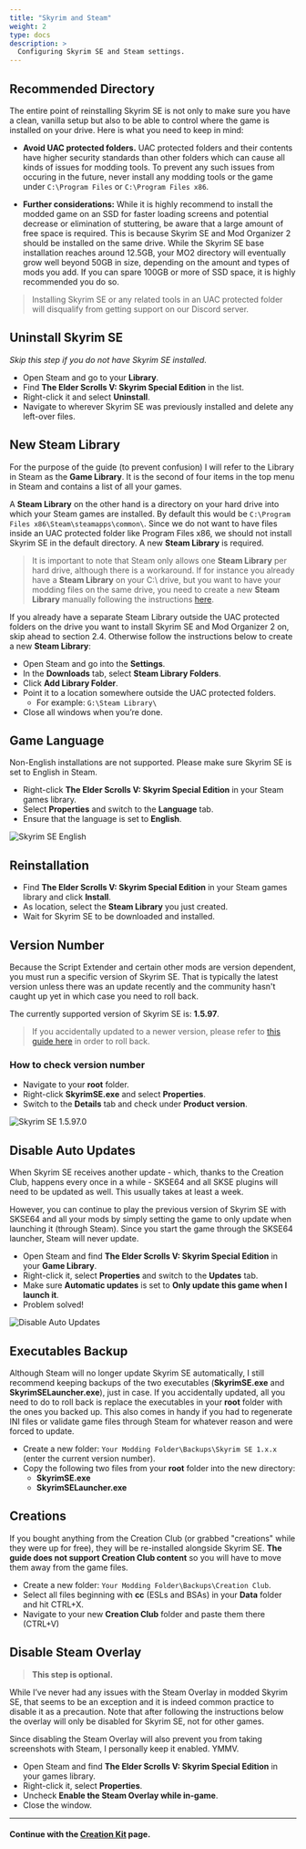 ```yaml
---
title: "Skyrim and Steam"
weight: 2
type: docs
description: >
  Configuring Skyrim SE and Steam settings.
---
```


## Recommended Directory

The entire point of reinstalling Skyrim SE is not only to make sure you have a clean, vanilla setup but also to be able to control where the game is installed on your drive. Here is what you need to keep in mind:

- **Avoid UAC protected folders.** UAC protected folders and their contents have higher security standards than other folders which can cause all kinds of issues for modding tools. To prevent any such issues from occuring in the future, never install any modding tools or the game under `C:\Program Files` or `C:\Program Files x86`.

- **Further considerations:** While it is highly recommend to install the modded game on an SSD for faster loading screens and potential decrease or elimination of stuttering, be aware that a large amount of free space is required. This is because  Skyrim SE and Mod Organizer 2 should be installed on the same drive. While the Skyrim SE base installation reaches around 12.5GB, your MO2 directory will eventually grow well beyond 50GB in size, depending on the amount and types of mods you add. If you can spare 100GB or more of SSD space, it is highly recommended you do so.

> Installing Skyrim SE or any related tools in an UAC protected folder will disqualify from getting support on our Discord server.

## Uninstall Skyrim SE

*Skip this step if you do not have Skyrim SE installed.*

- Open Steam and go to your **Library**.
- Find **The Elder Scrolls V: Skyrim Special Edition** in the list.
- Right-click it and select **Uninstall**.
- Navigate to wherever Skyrim SE was previously installed and delete any left-over files.

## New Steam Library

For the purpose of the guide (to prevent confusion) I will refer to the Library in Steam as the **Game Library**. It is the second of four items in the top menu in Steam and contains a list of all your games.

A **Steam Library** on the other hand is a directory on your hard drive into which your Steam games are installed. By default this would be `C:\Program Files x86\Steam\steamapps\common\`. Since we do not want to have files inside an UAC protected folder like Program Files x86, we should not install Skyrim SE in the default directory. A new **Steam Library** is required.

> It is important to note that Steam only allows one **Steam Library** per hard drive, although there is a workaround. If for instance you already have a **Steam Library** on your C:\ drive, but you want to have your modding files on the same drive, you need to create a new **Steam Library** manually following the instructions [here](https://steamcommunity.com/discussions/forum/1/135511294066324002).

If you already have a separate Steam Library outside the UAC protected folders on the drive you want to install Skyrim SE and Mod Organizer 2 on, skip ahead to section 2.4. Otherwise follow the instructions below to create a new **Steam Library**:

* Open Steam and go into the **Settings**.
* In the **Downloads** tab, select **Steam Library Folders**.
* Click **Add Library Folder**.
* Point it to a location somewhere outside the UAC protected folders.
  * For example: `G:\Steam Library\`
* Close all windows when you’re done.

## Game Language

Non-English installations are not supported. Please make sure Skyrim SE is set to English in Steam.

- Right-click **The Elder Scrolls V: Skyrim Special Edition** in your Steam games library.
- Select **Properties** and switch to the **Language** tab.
- Ensure that the language is set to **English**.

![Skyrim SE English](/Pictures/tpf/initial-setup/skyrim-se-english.png)

## Reinstallation

* Find **The Elder Scrolls V: Skyrim Special Edition** in your Steam games library and click **Install**.
* As location, select the **Steam Library** you just created.
* Wait for Skyrim SE to be downloaded and installed.

## Version Number

Because the Script Extender and certain other mods are version dependent, you must run a specific version of Skyrim SE. That is typically the latest version unless there was an update recently and the community hasn't caught up yet in which case you need to roll back.

The currently supported version of Skyrim SE is: **1.5.97**.

> If you accidentally updated to a newer version, please refer to [this guide here](https://www.nexusmods.com/skyrimspecialedition/mods/19658) in order to roll back.

### How to check version number

* Navigate to your **root** folder.
* Right-click **SkyrimSE.exe** and select **Properties**.
* Switch to the **Details** tab and check under **Product version**.

![Skyrim SE 1.5.97.0](/Pictures/tpf/initial-setup/skyrim-se-1-5-97-0.png)

## Disable Auto Updates

When Skyrim SE receives another update - which, thanks to the Creation Club, happens every once in a while - SKSE64 and all SKSE plugins will need to be updated as well. This usually takes at least a week.

However, you can continue to play the previous version of Skyrim SE with SKSE64 and all your mods by simply setting the game to only update when launching it (through Steam). Since you start the game through the SKSE64 launcher, Steam will never update.

* Open Steam and find **The Elder Scrolls V: Skyrim Special Edition** in your **Game Library**.
* Right-click it, select **Properties** and switch to the **Updates** tab.
* Make sure **Automatic updates** is set to **Only update this game when I launch it**.
* Problem solved!

![Disable Auto Updates](/Pictures/tpf/initial-setup/sse-disable-auto-updates.png)

## Executables Backup

Although Steam will no longer update Skyrim SE automatically, I still recommend keeping backups of the two executables (**SkyrimSE.exe** and **SkyrimSELauncher.exe**), just in case. If you accidentally updated, all you need to do to roll back is replace the executables in your **root** folder with the ones you backed up. This also comes in handy if you had to regenerate INI files or validate game files through Steam for whatever reason and were forced to update.

* Create a new folder: `Your Modding Folder\Backups\Skyrim SE 1.x.x` (enter the current version number).
* Copy the following two files from your **root** folder into the new directory:
  * **SkyrimSE.exe**
  * **SkyrimSELauncher.exe**

## Creations

If you bought anything from the Creation Club (or grabbed "creations" while they were up for free), they will be re-installed alongside Skyrim SE. **The guide does not support Creation Club content** so you will have to move them away from the game files.

- Create a new folder: `Your Modding Folder\Backups\Creation Club`.
- Select all files beginning with **cc** (ESLs and BSAs) in your **Data** folder and hit CTRL+X.
- Navigate to your new **Creation Club** folder and paste them there (CTRL+V)

## Disable Steam Overlay

> **This step is optional.**

While I’ve never had any issues with the Steam Overlay in modded Skyrim SE, that seems to be an exception and it is indeed common practice to disable it as a precaution. Note that after following the instructions below the overlay will only be disabled for Skyrim SE, not for other games.

Since disabling the Steam Overlay will also prevent you from taking screenshots with Steam, I personally keep it enabled. YMMV.

* Open Steam and find **The Elder Scrolls V: Skyrim Special Edition** in your games library.
* Right-click it, select **Properties**.
* Uncheck **Enable the Steam Overlay while in-game**.
* Close the window.

---

#### Continue with the [Creation Kit](/tpf/initial-setup/the-creation-kit/) page.